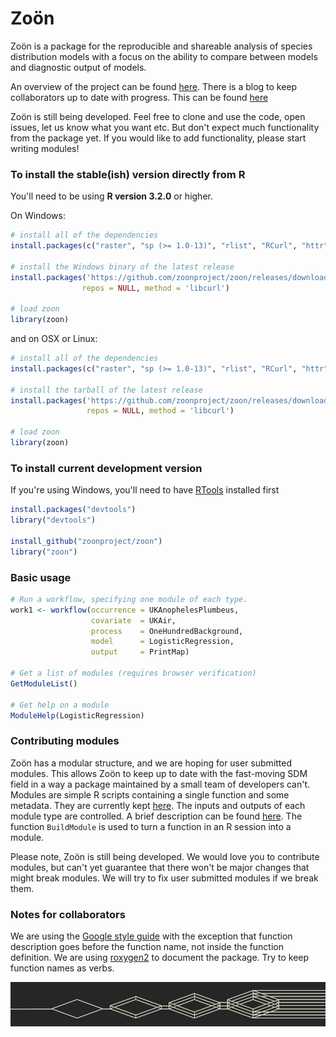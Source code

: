 # Zoön

Zoön is a package for the reproducible and shareable analysis of species distribution models with a focus on the ability to compare between models and diagnostic output of models.

An overview of the project can be found [here](http://www.2020science.net/research/species-distribution-modelling).
There is a blog to keep collaborators up to date with progress. This can be found [here](http://zoonproject.wordpress.com)

Zoön is still being developed. Feel free to clone and use the code, open issues, let us know what you want etc. But don't expect much functionality from the package yet. If you would like to add functionality, please start writing modules!

### To install the stable(ish) version directly from R

You'll need to be using **R version 3.2.0** or higher.

On Windows:

```r
# install all of the dependencies
install.packages(c("raster", "sp (>= 1.0-13)", "rlist", "RCurl", "httr", "httpuv", "dismo"))

# install the Windows binary of the latest release
install.packages('https://github.com/zoonproject/zoon/releases/download/0.3.2/zoon_0.3.2.zip',
                repos = NULL, method = 'libcurl')

# load zoon
library(zoon)
```

and on OSX or Linux:

```r
# install all of the dependencies
install.packages(c("raster", "sp (>= 1.0-13)", "rlist", "RCurl", "httr", "httpuv", "dismo"))

# install the tarball of the latest release
install.packages('https://github.com/zoonproject/zoon/releases/download/0.3.2/zoon_0.3.2.tar.gz',
                 repos = NULL, method = 'libcurl')

# load zoon
library(zoon)
```


### To install current development version

If you're using Windows, you'll need to have [RTools](https://cran.r-project.org/bin/windows/Rtools/) installed first

```r
install.packages("devtools")
library("devtools")

install_github("zoonproject/zoon")
library("zoon")
```

### Basic usage

```r
# Run a workflow, specifying one module of each type.
work1 <- workflow(occurrence = UKAnophelesPlumbeus,
                  covariate  = UKAir,
                  process    = OneHundredBackground,
                  model      = LogisticRegression,
                  output     = PrintMap)

# Get a list of modules (requires browser verification)
GetModuleList()

# Get help on a module
ModuleHelp(LogisticRegression)
```


### Contributing modules

Zoön has a modular structure, and we are hoping for user submitted modules. This allows Zoön to keep up to date with the fast-moving SDM field in a way a package maintained by a small team of developers can't. Modules are simple R scripts containing a single function and some metadata. They are currently kept [here](https://github.com/zoonproject/modules). The inputs and outputs of each module type are controlled. A brief description can be found [here](https://github.com/zoonproject/zoon/blob/master/vignettes/Module_IO_for_devs.Rmd). The function `BuildModule` is used to turn a function in an R session into a module. 

Please note, Zoön is still being developed. We would love you to contribute modules, but can't yet guarantee that there won't be major changes that might break modules. We will try to fix user submitted modules if we break them. 


### Notes for collaborators

We are using the [Google style guide](https://google-styleguide.googlecode.com/svn/trunk/Rguide.xml) with the exception that function description goes before the function name, not inside the function definition. We are using [roxygen2](http://cran.r-project.org/web/packages/roxygen2/vignettes/roxygen2.html) to document the package. Try to keep function names as verbs.


![Zoon banner](https://github.com/zoonproject/blog/blob/master/zoon.jpg)
